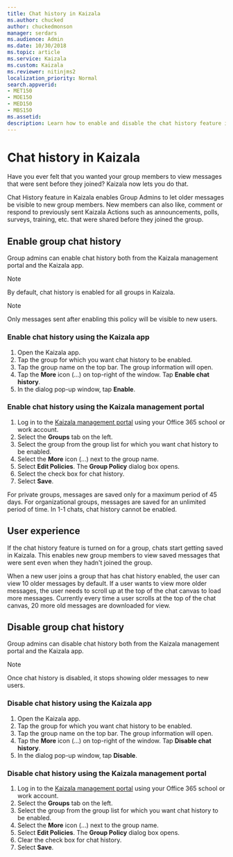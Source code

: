 ```yaml
---
title: Chat history in Kaizala
ms.author: chucked
author: chuckedmonson
manager: serdars
ms.audience: Admin
ms.date: 10/30/2018
ms.topic: article
ms.service: Kaizala
ms.custom: Kaizala
ms.reviewer: nitinjms2
localization_priority: Normal
search.appverid:
- MET150
- MOE150
- MED150
- MBS150
ms.assetid: 
description: Learn how to enable and disable the chat history feature in Kaizala.
---
```


# Chat history in Kaizala

Have you ever felt that you wanted your group members to view messages that were sent before they joined? Kaizala now lets you do that.

Chat History feature in Kaizala enables Group Admins to let older messages be visible to new group members. New members can also like, comment or respond to previously sent Kaizala Actions such as announcements, polls, surveys, training, etc. that were shared before they joined the group.

## Enable group chat history

Group admins can enable chat history both from the Kaizala management portal and the Kaizala app.

> [!NOTE]
> By default, chat history is enabled for all groups in Kaizala.

> [!NOTE]
> Only messages sent after enabling this policy will be visible to new users.

### Enable chat history using the Kaizala app

1. Open the Kaizala app.
2. Tap the group for which you want chat history to be enabled.
3. Tap the group name on the top bar. The group information will open.
4. Tap the **More** icon (...) on top-right of the window. Tap **Enable chat history**.
5. In the dialog pop-up window, tap **Enable**.

### Enable chat history using the Kaizala management portal

1. Log in to the [Kaizala management portal](http://manage.kaiza.la) using your Office 365 school or work account.
2. Select the **Groups** tab on the left.
3. Select the group from the group list for which you want chat history to be enabled.
4. Select the **More** icon (...) next to the group name.
5. Select **Edit Policies**. The **Group Policy** dialog box opens.
6. Select the check box for chat history.
7. Select **Save**.

For private groups, messages are saved only for a maximum period of 45 days. For organizational groups, messages are saved for an unlimited period of time. In 1-1 chats, chat history cannot be enabled. 

## User experience

If the chat history feature is turned on for a group, chats start getting saved in Kaizala. This enables new group members to view saved messages that were sent even when they hadn't joined the group.

When a new user joins a group that has chat history enabled, the user can view 10 older messages by default. If a user wants to view more older messages, the user needs to scroll up at the top of the chat canvas to load more messages. Currently every time a user scrolls at the top of the chat canvas, 20 more old messages are downloaded for view.

## Disable group chat history

Group admins can disable chat history both from the Kaizala management portal and the Kaizala app.

> [!NOTE]
> Once chat history is disabled, it stops showing older messages to new users.

### Disable chat history using the Kaizala app

1. Open the Kaizala app.
2. Tap the group for which you want chat history to be enabled.
3. Tap the group name on the top bar. The group information will open.
4. Tap the **More** icon (...) on top-right of the window. Tap **Disable chat history**.
5. In the dialog pop-up window, tap **Disable**.

### Disable chat history using the Kaizala management portal

1. Log in to the [Kaizala management portal](http://manage.kaiza.la) using your Office 365 school or work account.
2. Select the **Groups** tab on the left.
3. Select the group from the group list for which you want chat history to be enabled.
4. Select the **More** icon (...) next to the group name.
5. Select **Edit Policies**. The **Group Policy** dialog box opens.
6. Clear the check box for chat history.
7. Select **Save**.

